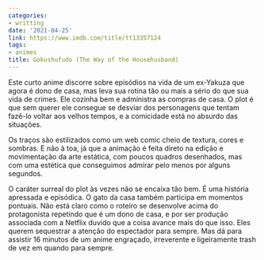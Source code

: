 ```yaml
---
categories:
- writting
date: '2021-04-25'
link: https://www.imdb.com/title/tt13357124
tags:
- animes
title: Gokushufudo (The Way of the Househusband)
---
```


Este curto anime discorre sobre episódios na vida de um ex-Yakuza que agora é dono de casa, mas leva sua rotina tão ou mais a sério do que sua vida de crimes. Ele cozinha bem e administra as compras de casa. O plot é que sem querer ele consegue se desviar dos personagens que tentam fazê-lo voltar aos velhos tempos, e a comicidade está no absurdo das situações.

Os traços são estilizados como um web comic cheio de textura, cores e sombras. E não à toa, já que a animação é feita direto na edição e movimentação da arte estática, com poucos quadros desenhados, mas com uma estética que conseguimos admirar pelo menos por alguns segundos.

O caráter surreal do plot às vezes não se encaixa tão bem. É uma história apressada e episódica. O gato da casa também participa em momentos pontuais. Não está claro como o roteiro se desenvolve acima do protagonista repetindo que é um dono de casa, e por ser produção associada com a Netflix duvido que a coisa avance mais do que isso. Eles querem sequestrar a atenção do espectador para sempre. Mas dá para assistir 16 minutos de um anime engraçado, irreverente e ligeiramente trash de vez em quando para sempre.
